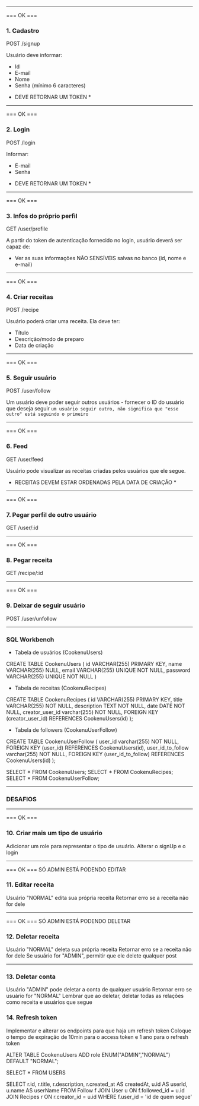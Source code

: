 ***********************************************************
=== OK ===
### 1. Cadastro
POST /signup

Usuário deve informar:
- Id
- E-mail
- Nome
- Senha (mínimo 6 caracteres)
* DEVE RETORNAR UM TOKEN *
***********************************************************
=== OK ===
### 2. Login
POST /login

Informar:
- E-mail
- Senha 
* DEVE RETORNAR UM TOKEN *
***********************************************************
=== OK ===
### 3. Infos do próprio perfil
GET /user/profile

A partir do token de autenticação fornecido no login, usuário deverá ser capaz de:
- Ver as suas informações NÃO SENSÍVEIS salvas no banco (id, nome e e-mail)
***********************************************************
=== OK ===
### 4. Criar receitas
POST /recipe

Usuário poderá criar uma receita. Ela deve ter:
- Título
- Descrição/modo de preparo
- Data de criação
**********************************************************
=== OK ===
### 5. Seguir usuário
POST /user/follow

Um usuário deve poder seguir outros usuários - fornecer o ID do usuário que deseja seguir
``` um usuário seguir outro, não significa que "esse outro" está seguindo o primeiro ```
**********************************************************
=== OK ===
### 6. Feed
GET /user/feed

Usuário pode visualizar as receitas criadas pelos usuários que ele segue.
* RECEITAS DEVEM ESTAR ORDENADAS PELA DATA DE CRIAÇÃO * 
**********************************************************
=== OK ===
### 7. Pegar perfil de outro usuário
GET /user/:id
**********************************************************
=== OK ===
### 8. Pegar receita
GET /recipe/:id
**********************************************************
=== OK ===
### 9. Deixar de seguir usuário
POST /user/unfollow
**********************************************************

### SQL Workbench

- Tabela de usuários (CookenuUsers) 

CREATE TABLE CookenuUsers (
    id VARCHAR(255) PRIMARY KEY, 
    name VARCHAR(255) NULL, 
    email VARCHAR(255) UNIQUE NOT NULL, 
    password VARCHAR(255) UNIQUE NOT NULL
)

- Tabela de receitas (CookenuRecipes)

CREATE TABLE CookenuRecipes (
	id VARCHAR(255) PRIMARY KEY, 
    title VARCHAR(255) NOT NULL, 
    description TEXT NOT NULL, 
    date DATE NOT NULL,
    creator_user_id varchar(255) NOT NULL,
    FOREIGN KEY (creator_user_id) REFERENCES CookenuUsers(id)
);

- Tabela de followers (CookenuUserFollow)

CREATE TABLE CookenuUserFollow (
	user_id varchar(255) NOT NULL,
    FOREIGN KEY (user_id) REFERENCES CookenuUsers(id),
    user_id_to_follow varchar(255) NOT NULL,
    FOREIGN KEY (user_id_to_follow) REFERENCES CookenuUsers(id)
);

SELECT * FROM CookenuUsers;
SELECT * FROM CookenuRecipes;
SELECT * FROM CookenuUserFollow;

**********************************************************

### DESAFIOS 

**********************************************************
=== OK ===
### 10. Criar mais um tipo de usuário
Adicionar um role para representar o tipo de usuário. 
Alterar o signUp e o login
**********************************************************
=== OK === SÓ ADMIN ESTÁ PODENDO EDITAR
### 11. Editar receita 
Usuário "NORMAL" edita sua própria receita
Retornar erro se a receita não for dele
**********************************************************
=== OK === SÓ ADMIN ESTÁ PODENDO DELETAR
### 12. Deletar receita
Usuário "NORMAL" deleta sua própria receita
Retornar erro se a receita não for dele
Se usuário for "ADMIN", permitir que ele delete qualquer post
**********************************************************

### 13. Deletar conta
Usuário "ADMIN" pode deletar a conta de qualquer usuário
Retornar erro se usuário for "NORMAL"
Lembrar que ao deletar, deletar todas as relações como receita e usuários que segue

### 14. Refresh token
Implementar e alterar os endpoints para que haja um refresh token
Coloque o tempo de expiração de 10min para o access token e 1 ano para o refresh token

ALTER TABLE CookenuUsers
ADD role ENUM("ADMIN","NORMAL") DEFAULT "NORMAL";

SELECT * FROM USERS

SELECT 
	r.id,
	r.title,
	r.description,
	r.created_at AS createdAt,
	u.id AS userId,
	u.name AS userName
FROM
	Follow f JOIN User u ON f.followed_id = u.id
	JOIN Recipes r ON r.creator_id = u.id
WHERE 
	f.user_id = 'id de quem segue'